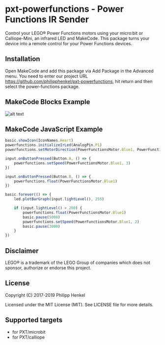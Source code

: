 # pxt-powerfunctions - Power Functions IR Sender

Control your LEGO® Power Functions motors using your micro:bit or Calliope-Mini, an infrared LED and MakeCode.
This package turns your device into a remote control for your Power Functions devices.

## Installation
Open MakeCode and add this package via Add Package in the Advanced menu. You need to enter our project URL https://github.com/philipphenkel/pxt-powerfunctions, hit return and then select the power-functions package.

## MakeCode Blocks Example

![alt text](https://github.com/philipphenkel/pxt-powerfunctions/raw/master/code_example.png "MakeCode Blocks Example")

## MakeCode JavaScript Example

```javascript
basic.showIcon(IconNames.Heart)
powerfunctions.initializeIrLed(AnalogPin.P1)
powerfunctions.setMotorDirection(PowerFunctionsMotor.Blue1, PowerFunctionsDirection.Backward)

input.onButtonPressed(Button.A, () => {
    powerfunctions.setSpeed(PowerFunctionsMotor.Blue1, 3)
})

input.onButtonPressed(Button.B, () => {
    powerfunctions.float(PowerFunctionsMotor.Blue1)
})

basic.forever(() => {
    led.plotBarGraph(input.lightLevel(), 255)

    if (input.lightLevel() > 200) {
        powerfunctions.float(PowerFunctionsMotor.Blue1)
        basic.pause(5000)
        powerfunctions.setSpeed(PowerFunctionsMotor.Blue1, 2)
        basic.pause(3000)
    }
})
```

## Disclaimer

LEGO® is a trademark of the LEGO Group of companies which does not sponsor, authorize or endorse this project.

## License

Copyright (C) 2017-2019 Philipp Henkel

Licensed under the MIT License (MIT). See LICENSE file for more details.

## Supported targets

* for PXT/microbit
* for PXT/calliope

